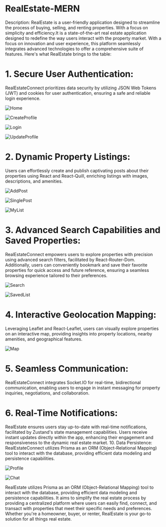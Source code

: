 # RealEstate-MERN

Description:
RealEstate is a user-friendly application designed to streamline the process of buying, selling, and renting properties. With a focus on simplicity and efficiency.It is a state-of-the-art real estate application designed to redefine the way users interact with the property market. With a focus on innovation and user experience, this platform seamlessly integrates advanced technologies to offer a comprehensive suite of features. Here's what RealEstate brings to the table:

# 1. Secure User Authentication:
 RealEstateConnect prioritizes data security by utilizing JSON Web Tokens (JWT) and cookies for user authentication, ensuring a safe and reliable login experience.
   
  ![Home](https://github.com/chinmaygs/RealEstate-MERN/assets/164546850/a89f7995-33ff-4c5e-b855-e63af46f49a4)
  
  ![CreateProfile](https://github.com/chinmaygs/RealEstate-MERN/assets/164546850/7d569d54-e7a8-4c7f-927b-7a1dc6135b73)

  ![Login](https://github.com/chinmaygs/RealEstate-MERN/assets/164546850/2cc62c13-8897-4bc7-b6e1-f7ae33fa4773)
  
  ![UpdateProfile](https://github.com/chinmaygs/RealEstate-MERN/assets/164546850/e6199d3d-67a3-4544-a438-12bf796e1626)

# 2. Dynamic Property Listings:
 Users can effortlessly create and publish captivating posts about their properties using React and React-Quill, enriching listings with images, descriptions, and amenities.

  ![AddPost](https://github.com/chinmaygs/RealEstate-MERN/assets/164546850/41f598f2-3f02-489a-bd90-b4cead55541f)

  ![SinglePost](https://github.com/chinmaygs/RealEstate-MERN/assets/164546850/2d9163c0-d203-4505-abb2-1116c0933bcd)

  ![MyList](https://github.com/chinmaygs/RealEstate-MERN/assets/164546850/9a3555eb-416c-43f0-ac82-784f7c658704)

# 3. Advanced Search Capabilities and Saved Properties:
 RealEstateConnect empowers users to explore properties with precision using advanced search filters, facilitated by React-Router-Dom. Additionally, users can conveniently bookmark and save their favorite properties for quick access and future reference, ensuring a seamless browsing experience tailored to their preferences.
  
  ![Search](https://github.com/chinmaygs/RealEstate-MERN/assets/164546850/a126db00-9ba8-4155-9945-e3eccd34938f)

  ![SavedList](https://github.com/chinmaygs/RealEstate-MERN/assets/164546850/da1dc290-886a-472d-ac5a-1a7fa3459384)

  
# 4. Interactive Geolocation Mapping:
 Leveraging Leaflet and React-Leaflet, users can visually explore properties on an interactive map, providing insights into property locations, nearby amenities, and geographical features.

  ![Map](https://github.com/chinmaygs/RealEstate-MERN/assets/164546850/cc3a7bf5-fb76-4f25-9e4d-3890f12feb1c)


# 5. Seamless Communication:
 RealEstateConnect integrates Socket.IO for real-time, bidirectional communication, enabling users to engage in instant messaging for property inquiries, negotiations, and collaboration.
  
# 6. Real-Time Notifications:
 RealEstate ensures users stay up-to-date with real-time notifications, facilitated by Zustand's state management capabilities. Users receive instant updates directly within the app, enhancing their engagement and responsiveness to the dynamic real estate market.
10. Data Persistence: RealEstateConnect utilizes Prisma as an ORM (Object-Relational Mapping) tool to interact with the database, providing efficient data modeling and persistence capabilities.


  ![Profile](https://github.com/chinmaygs/RealEstate-MERN/assets/164546850/a84d26fb-8ffe-41b5-b2b0-ab0ec89bd677)

  ![Chat](https://github.com/chinmaygs/RealEstate-MERN/assets/164546850/c1deadb0-1dfb-4acb-8b09-95b5ab0ec19c)

RealEstate utilizes Prisma as an ORM (Object-Relational Mapping) tool to interact with the database, providing efficient data modeling and persistence capabilities. It aims to simplify the real estate process by providing a centralized platform where users can easily find, connect, and transact with properties that meet their specific needs and preferences. Whether you're a homeowner, buyer, or renter, RealEstate is your go-to solution for all things real estate.
